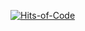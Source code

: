 [![Hits-of-Code](https://github.com/Mirocidij/bug-tracking)](https://github.com/Mirocidij/bug-tracking)